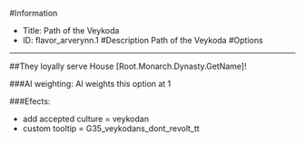 #Information
 - Title: Path of the Veykoda
 - ID: flavor_arverynn.1
#Description
Path of the Veykoda
#Options

___
##They loyally serve House [Root.Monarch.Dynasty.GetName]!

###AI weighting:
AI weights this option at 1


###Efects:<ul><li>add accepted culture = veykodan</li><li>custom tooltip = G35_veykodans_dont_revolt_tt</li></ul>
